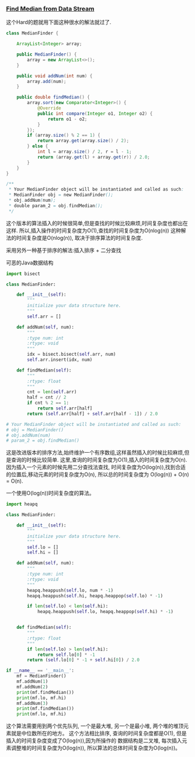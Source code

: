 ### [Find Median from Data Stream](https://leetcode.com/problems/find-median-from-data-stream/description/)

这个Hard的题就用下面这种很水的解法就过了.

```Java
class MedianFinder {

    ArrayList<Integer> array;

    public MedianFinder() {
        array = new ArrayList<>();
    }

    public void addNum(int num) {
        array.add(num);
    }

    public double findMedian() {
        array.sort(new Comparator<Integer>() {
            @Override
            public int compare(Integer o1, Integer o2) {
                return o1 - o2;
            }
        });
        if (array.size() % 2 == 1) {
            return array.get(array.size() / 2);
        } else {
            int l = array.size() / 2, r = l - 1;
            return (array.get(l) + array.get(r)) / 2.0;
        }
    }
}

/**
 * Your MedianFinder object will be instantiated and called as such:
 * MedianFinder obj = new MedianFinder();
 * obj.addNum(num);
 * double param_2 = obj.findMedian();
 */
```

这个版本的算法插入的时候很简单,但是查找的时候比较麻烦,时间复杂度也都出在这样.
所以,插入操作的时间复杂度为O(1),查找的时间复杂度为O(nlog(n))
这种解法的时间复杂度是O(nlog(n)), 取决于排序算法的时间复杂度.

采用另外一种基于排序的解法:插入排序 + 二分查找

可恶的Java数据结构

```Python
import bisect

class MedianFinder:

    def __init__(self):
        """
        initialize your data structure here.
        """
        self.arr = []

    def addNum(self, num):
        """
        :type num: int
        :rtype: void
        """
        idx = bisect.bisect(self.arr, num)
        self.arr.insert(idx, num)

    def findMedian(self):
        """
        :rtype: float
        """
        cnt = len(self.arr)
        half = cnt // 2
        if cnt % 2 == 1:
            return self.arr[half]
        return (self.arr[half] + self.arr[half - 1]) / 2.0

# Your MedianFinder object will be instantiated and called as such:
# obj = MedianFinder()
# obj.addNum(num)
# param_2 = obj.findMedian()
```

这是改进版本的排序方法,始终维护一个有序数组,这样虽然插入的时候比较麻烦,但是查询的时候比较简单.
这里,查询的时间复杂度为O(1),插入的时间复杂度为O(n).因为插入一个元素的时候先用二分查找法查找,
时间复杂度为O(log(n)),找到合适的位置后,移动元素的时间复杂度为O(n), 所以总的时间复杂度为
O(log(n)) + O(n) = O(n).


一个使用O(log(n))时间复杂度的算法。

```Python
import heapq

class MedianFinder:

    def __init__(self):
        """
        initialize your data structure here.
        """
        self.lo = []
        self.hi = []

    def addNum(self, num):
        """
        :type num: int
        :rtype: void
        """
        heapq.heappush(self.lo, num * -1)
        heapq.heappush(self.hi, heapq.heappop(self.lo) * -1)

        if len(self.lo) < len(self.hi):
            heapq.heappush(self.lo, heapq.heappop(self.hi) * -1)


    def findMedian(self):
        """
        :rtype: float
        """
        if len(self.lo) > len(self.hi):
            return self.lo[0] * -1
        return (self.lo[0] * -1 + self.hi[0]) / 2.0

if __name__ == '__main__':
    mf = MedianFinder()
    mf.addNum(1)
    mf.addNum(2)
    print(mf.findMedian())
    print(mf.lo, mf.hi)
    mf.addNum(3)
    print(mf.findMedian())
    print(mf.lo, mf.hi)

```

这个算法需要用到两个优先队列, 一个是最大堆, 另一个是最小堆, 两个堆的堆顶元素就是中位数所在的地方。
这个方法相比排序, 查询的时间复杂度都是O(1), 但是插入的时间复杂度变成了O(log(n)),因为所操作的
数据结构是二叉堆, 每次插入元素调整堆的时间复杂度为O(log(n)), 所以算法的总体时间复杂度为O(log(n))。